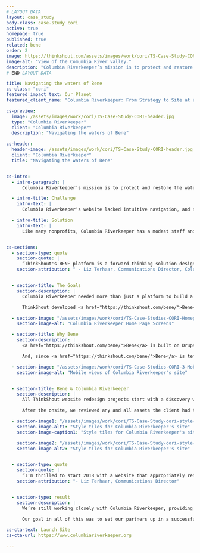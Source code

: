 ```yaml
---
# LAYOUT DATA
layout: case_study
body-class: case-study cori
active: true
homepage: true
published: true
related: bene
order: 2
image: https://thinkshout.com/assets/images/work/cori/TS-Case-Study-CORI-header.jpg
image-alt: "View of the Comumbia River valley."
description: "Columbia Riverkeeper’s mission is to protect and restore the water quality of the Columbia River and all life connected to it, from the headwaters to the Pacific Ocean."
# END LAYOUT DATA

title: Navigating the waters of Bene
cs-class: "cori"
featured_impact_text: Our Planet
featured_client_name: "Columbia Riverkeeper: From Strategy to Site at a Fraction of the Cost"

cs-preview:
  image: /assets/images/work/cori/TS-Case-Study-CORI-header.jpg
  type: "Columbia Riverkeeper"
  client: "Columbia Riverkeeper"
  description: "Navigating the waters of Bene"

cs-header:
  header-image: /assets/images/work/cori/TS-Case-Study-CORI-header.jpg
  client: "Columbia Riverkeeper"
  title: "Navigating the waters of Bene"


cs-intro:
  - intro-paragraph: |
      Columbia Riverkeeper’s mission is to protect and restore the water quality of the Columbia River and all life connected to it, from the headwaters to the Pacific Ocean.

  - intro-title: Challenge
    intro-text: |
      Columbia Riverkeeper’s website lacked intuitive navigation, and no longer reflected the organization’s brand. They needed a site that would allow users to easily find the information they were looking for, increase donations, and was easier to manage, performant, and secure.

  - intro-title: Solution
    intro-text: |
      Like many nonprofits, Columbia Riverkeeper has a modest staff and limited budget. We were excited to help them tackle the task of building a new website on the Drupal distribution we released last fall, <a href="https://thinkshout.com/bene/">Bene</a>.


cs-sections:
  - section-type: quote
    section-quote: |
      “ThinkShout's BENE platform is a forward-thinking solution designed to make the daunting task of building a website, a fun and enjoyable experience. Thanks to ThinkShout's team, no matter how complex the design request seems, the BENE platform delivers a thoughtful, well-designed solution.”
    section-attribution: " - Liz Terhaar, Communications Director, Columbia Riverkeeper"


  - section-title: The Goals
    section-description: |
      Columbia Riverkeeper needed more than just a platform to build a site on, they needed strategy and design support to help them craft clean visuals, simplified messaging, and clear calls to action throughout the website. They required the discovery process, strategy, and design that comes with a high budget website redesign, but they needed it for a fraction of the cost.

      ThinkShout developed <a href="https://thinkshout.com/bene/">Bene</a> precisely to address this scenario.

  - section-image: "/assets/images/work/cori/TS-Case-Studies-CORI-Homepage.jpg"
    section-image-alt: "Columbia Riverkeeper Home Page Screens"

  - section-title: Why Bene
    section-description: |
      <a href="https://thinkshout.com/bene/">Bene</a> is built on Drupal, the leading open source web platform which allows for expansion and customization to meet an organization’s evolving needs. As improvements, integrations, and contributions are made to Bene, those enhancements become available to anyone on the platform. That’s the beauty of open source.

      And, since <a href="https://thinkshout.com/bene/">Bene</a> is templated and built on a specific set of blocks, ThinkShout is able to focus our work with smaller organizations on strategy, design, and customization. Precisely what Columbia Riverkeeper needed.

  - section-image: "/assets/images/work/cori/TS-Case-Studies-CORI-3-Mobile.jpg"
    section-image-alt: "Mobile views of Columbia Riverkeeper's site"


  - section-title: Bene & Columbia Riverkeeper
    section-description: |
      All ThinkShout website redesign projects start with a discovery workshop to assess the client goals and audience motivations -- Bene projects are no different. Our experienced staff worked with Columbia Riverkeeper to define and prioritize their target audiences, their motivations, and how to structure content on their site to keep those audiences coming back and engaged.

      After the onsite, we reviewed any and all assets the client had to help guide our creative direction and set their style tiles.

  - section-image1: "/assets/images/work/cori/TS-Case-Study-cori-style-tile1.jpg"
    section-image-alt1: "Style tiles for Columbia Riverkeeper's site"
    section-image-caption1: "Style tiles for Columbia Riverkeeper's site"

    section-image2: "/assets/images/work/cori/TS-Case-Study-cori-style-tile2.jpg"
    section-image-alt2: "Style tiles for Columbia Riverkeeper's site"


  - section-type: quote
    section-quote: |
      “I'm thrilled to start 2018 with a website that appropriately reflects the work we're doing. We love our new website and we're excited to continue to improve it with your expertise.”
    section-attribution: "- Liz Terhaar, Communications Director"


  - section-type: result
    section-description: |
      We’re still working closely with Columbia Riverkeeper, providing support in the form of security updates, addressing bug fixes as they arise, and quarterly strategic planning sessions.

      Our goal in all of this was to set our partners up in a successful way to achieve maximum impact with their missions. We’re excited to see where they go as they embark upon this new chapter in their digital identity.

cs-cta-text: Launch Site
cs-cta-url: https://www.columbiariverkeeper.org

---
```

